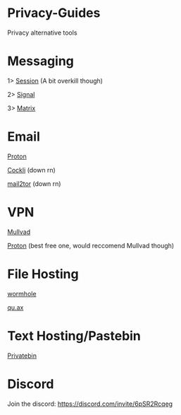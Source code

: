 # Privacy-Guides
Privacy alternative tools

# Messaging
1> [Session](https://getsession.org/) (A bit overkill though)

2> [Signal](https://signal.org/)

3> [Matrix](https://matrix.org/)

# Email
[Proton](https://mail.proton.me/)

[Cockli](https://cock.li) (down rn)

[mail2tor](https://mail2tor.com) (down rn)

# VPN
[Mullvad](https://mullvad.net/)

[Proton](https://protonvpn.com/) (best free one, would reccomend Mullvad though)

# File Hosting
[wormhole](https://wormhole.app/)

[qu.ax](https://qu.ax/)

# Text Hosting/Pastebin
[Privatebin](https://privatebin.net/)

# Discord
Join the discord: https://discord.com/invite/6pSR2Rcqeg
